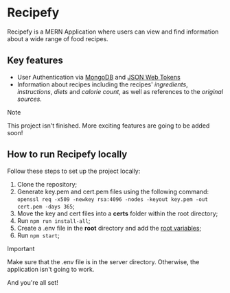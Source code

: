 # Recipefy

Recipefy is a MERN Application where users can view and find information about a wide range of food recipes.

## Key features

* User Authentication via [MongoDB](https://www.mongodb.com/) and [JSON Web Tokens](https://jwt.io/)
* Information about recipes including the recipes' _ingredients_, _instructions_, _diets_ and _calorie count_, as well as references to the _original sources_.

> [!NOTE]
> This project isn't finished. More exciting features are going to be added soon!

## How to run Recipefy locally

Follow these steps to set up the project locally:

1. Clone the repository;
2. Generate key.pem and cert.pem files using the following command: `openssl req -x509 -newkey rsa:4096 -nodes -keyout key.pem -out cert.pem -days 365`;
3. Move the key and cert files into a **certs** folder within the root directory;
4. Run `npm run install-all`;
5. Create a .env file in the **root** directory and add the [root variables](https://send.bitwarden.com/#ZDz20L-wGkGRurFsAVJgTQ/MfyQ9RimcaudSxON5er2_A);
6. Run `npm start`;
> [!IMPORTANT]
> Make sure that the .env file is in the server directory. Otherwise, the application isn't going to work.

And you're all set!
